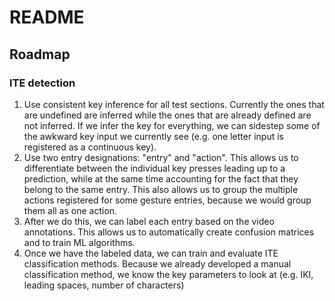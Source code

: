 # README

## Roadmap
### ITE detection
1. Use consistent key inference for all test sections. Currently the ones that are undefined are inferred while the ones that are already defined are not inferred. If we infer the key for everything, we can sidestep some of the awkward key input we currently see (e.g. one letter input is registered as a continuous key).
1. Use two entry designations: "entry" and "action". This allows us to differentiate between the individual key presses leading up to a prediction, while at the same time accounting for the fact that they belong to the same entry. This also allows us to group the multiple actions registered for some gesture entries, because we would group them all as one action.
1. After we do this, we can label each entry based on the video annotations. This allows us to automatically create confusion matrices and to train ML algorithms.
1. Once we have the labeled data, we can train and evaluate ITE classification methods. Because we already developed a manual classification method, we know the key parameters to look at (e.g. IKI, leading spaces, number of characters) 
